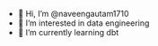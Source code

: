 - 👋 Hi, I’m @naveengautam1710
- 👀 I’m interested in data engineering
- 🌱 I’m currently learning dbt

<!---
naveengautam1710/naveengautam1710 is a ✨ special ✨ repository because its `README.md` (this file) appears on your GitHub profile.
You can click the Preview link to take a look at your changes.
--->
